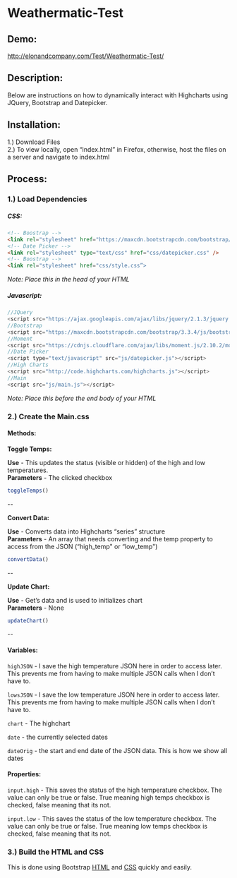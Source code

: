 # Weathermatic-Test

Demo:
---
http://elonandcompany.com/Test/Weathermatic-Test/

Description:
---
Below are instructions on how to dynamically interact with Highcharts using JQuery, Bootstrap and Datepicker.

Installation:
---
1.) Download Files  
2.) To view locally, open “index.html” in Firefox, otherwise, host the files on a server and navigate to index.html

Process:
---

### 1.) Load Dependencies  

##### CSS: 
```html
<!-- Boostrap -->
<link rel="stylesheet" href="https://maxcdn.bootstrapcdn.com/bootstrap/3.3.4/css/bootstrap.min.css">
<!-- Date Picker -->
<link rel="stylesheet" type="text/css" href="css/datepicker.css" />
<!-- Boostrap -->
<link rel="stylesheet" href="css/style.css”>
```
*Note: Place this in the head of your HTML*

##### Javascript: 
```javascript
//JQuery
<script src="https://ajax.googleapis.com/ajax/libs/jquery/2.1.3/jquery.min.js"></script>
//Bootstrap
<script src="https://maxcdn.bootstrapcdn.com/bootstrap/3.3.4/js/bootstrap.min.js"></script>
//Moment
<script src="https://cdnjs.cloudflare.com/ajax/libs/moment.js/2.10.2/moment.min.js"></script>
//Date Picker
<script type="text/javascript" src="js/datepicker.js"></script>
//High Charts
<script src="http://code.highcharts.com/highcharts.js"></script>
//Main
<script src="js/main.js"></script>
```
*Note: Place this before the end body of your HTML*

### 2.) Create the Main.css

#### Methods:

**Toggle Temps:**  
 
**Use** - This updates the status (visible or hidden) of the high and low temperatures.   
**Parameters** - The clicked checkbox
```javascript
toggleTemps()
```
--

**Convert Data:**   
 
**Use** - Converts data into Highcharts “series” structure  
**Parameters** - An array that needs converting and the temp property to access from the JSON (“high_temp" or “low_temp") 
```javascript
convertData()
```
--

**Update Chart:**   
  
**Use** - Get’s data and is used to initializes chart  
**Parameters** - None
```javascript
updateChart()
```
--

#### Variables:

`highJSON` - I save the high temperature JSON here in order to access later. This prevents me from having to make multiple JSON calls when I don’t have to.  

`lowsJSON` - I save the low temperature JSON here in order to access later. This prevents me from having to make multiple JSON calls when I don’t have to.    

`chart` - The highchart  

`date` - the currently selected dates  

`dateOrig` - the start and end date of the JSON data. This is how we show all dates

#### Properties:

`input.high` - This saves the status of the high temperature checkbox. The value can only be true or false. True meaning high temps checkbox is checked, false meaning that its not.  

`input.low` - This saves the status of the low temperature checkbox. The value can only be true or false. True meaning low temps checkbox is checked, false meaning that its not. 


### 3.) Build the HTML and CSS   
This is done using Bootstrap [HTML](http://getbootstrap.com/getting-started/) and [CSS](http://getbootstrap.com/css/) quickly and easily.
